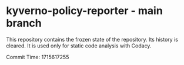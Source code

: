 # kyverno-policy-reporter - main branch

This repository contains the frozen state of the repository.
Its history is cleared. It is used only for static code
analysis with Codacy.

Commit Time: 1715617255